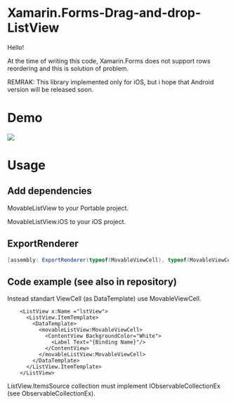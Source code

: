 # Xamarin.Forms-Drag-and-drop-ListView
Hello!

At the time of writing this code, Xamarin.Forms does not support rows reordering and this is solution of problem.

REMRAK: This library implemented only for iOS, but i hope that Android version will be released soon.

# Demo
![](https://i.gyazo.com/1d6d0b7983fb403a95b34bbd60eb2884.gif)

# Usage
## Add dependencies
MovableListView to your Portable project.

MovableListView.iOS to your iOS project.

## ExportRenderer
```C#
[assembly: ExportRenderer(typeof(MovableViewCell), typeof(MovableViewCellRenderer))]
```

## Code example (see also in repository)
Instead standart ViewCell (as DataTemplate) use MovableViewCell.

```xaml
    <ListView x:Name ="lstView">
      <ListView.ItemTemplate>
        <DataTemplate>
          <movableListView:MovableViewCell>
            <ContentView BackgroundColor="White">
              <Label Text="{Binding Name}"/>
            </ContentView>
          </movableListView:MovableViewCell>
        </DataTemplate>
      </ListView.ItemTemplate>
    </ListView>
```
ListView.ItemsSource collection must implement IObservableCollectionEx (see ObservableCollectionEx).
